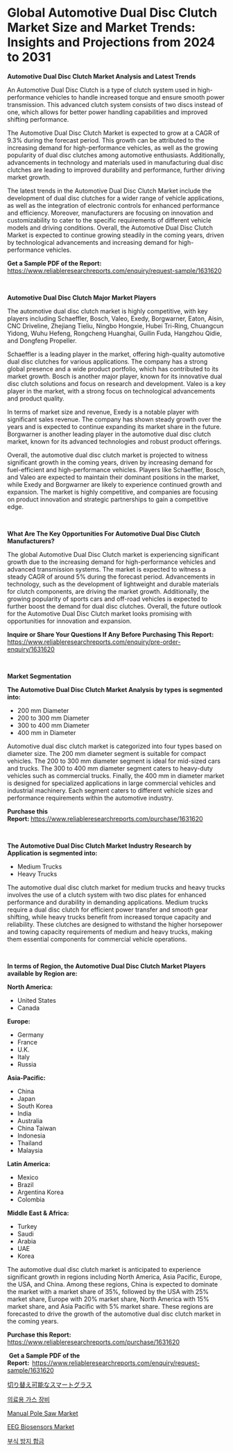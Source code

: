 <p><h1>Global Automotive Dual Disc Clutch Market Size and Market Trends: Insights and Projections from 2024 to 2031</h1></p><p><strong>Automotive Dual Disc Clutch Market Analysis and Latest Trends</strong></p>
<p><p>An Automotive Dual Disc Clutch is a type of clutch system used in high-performance vehicles to handle increased torque and ensure smooth power transmission. This advanced clutch system consists of two discs instead of one, which allows for better power handling capabilities and improved shifting performance.</p><p>The Automotive Dual Disc Clutch Market is expected to grow at a CAGR of 9.3% during the forecast period. This growth can be attributed to the increasing demand for high-performance vehicles, as well as the growing popularity of dual disc clutches among automotive enthusiasts. Additionally, advancements in technology and materials used in manufacturing dual disc clutches are leading to improved durability and performance, further driving market growth.</p><p>The latest trends in the Automotive Dual Disc Clutch Market include the development of dual disc clutches for a wider range of vehicle applications, as well as the integration of electronic controls for enhanced performance and efficiency. Moreover, manufacturers are focusing on innovation and customizability to cater to the specific requirements of different vehicle models and driving conditions. Overall, the Automotive Dual Disc Clutch Market is expected to continue growing steadily in the coming years, driven by technological advancements and increasing demand for high-performance vehicles.</p></p>
<p><strong>Get a Sample PDF of the Report:&nbsp;</strong> <a href="https://www.reliableresearchreports.com/enquiry/request-sample/1631620">https://www.reliableresearchreports.com/enquiry/request-sample/1631620</a></p>
<p>&nbsp;</p>
<p><strong>Automotive Dual Disc Clutch Major Market Players</strong></p>
<p><p>The automotive dual disc clutch market is highly competitive, with key players including Schaeffler, Bosch, Valeo, Exedy, Borgwarner, Eaton, Aisin, CNC Driveline, Zhejiang Tieliu, Ningbo Hongxie, Hubei Tri-Ring, Chuangcun Yidong, Wuhu Hefeng, Rongcheng Huanghai, Guilin Fuda, Hangzhou Qidie, and Dongfeng Propeller. </p><p>Schaeffler is a leading player in the market, offering high-quality automotive dual disc clutches for various applications. The company has a strong global presence and a wide product portfolio, which has contributed to its market growth. Bosch is another major player, known for its innovative dual disc clutch solutions and focus on research and development. Valeo is a key player in the market, with a strong focus on technological advancements and product quality.</p><p>In terms of market size and revenue, Exedy is a notable player with significant sales revenue. The company has shown steady growth over the years and is expected to continue expanding its market share in the future. Borgwarner is another leading player in the automotive dual disc clutch market, known for its advanced technologies and robust product offerings.</p><p>Overall, the automotive dual disc clutch market is projected to witness significant growth in the coming years, driven by increasing demand for fuel-efficient and high-performance vehicles. Players like Schaeffler, Bosch, and Valeo are expected to maintain their dominant positions in the market, while Exedy and Borgwarner are likely to experience continued growth and expansion. The market is highly competitive, and companies are focusing on product innovation and strategic partnerships to gain a competitive edge.</p></p>
<p>&nbsp;</p>
<p><strong>What Are The Key Opportunities For Automotive Dual Disc Clutch Manufacturers?</strong></p>
<p><p>The global Automotive Dual Disc Clutch market is experiencing significant growth due to the increasing demand for high-performance vehicles and advanced transmission systems. The market is expected to witness a steady CAGR of around 5% during the forecast period. Advancements in technology, such as the development of lightweight and durable materials for clutch components, are driving the market growth. Additionally, the growing popularity of sports cars and off-road vehicles is expected to further boost the demand for dual disc clutches. Overall, the future outlook for the Automotive Dual Disc Clutch market looks promising with opportunities for innovation and expansion.</p></p>
<p><strong>Inquire or Share Your Questions If Any Before Purchasing This Report:</strong> <a href="https://www.reliableresearchreports.com/enquiry/pre-order-enquiry/1631620">https://www.reliableresearchreports.com/enquiry/pre-order-enquiry/1631620</a></p>
<p>&nbsp;</p>
<p><strong>Market Segmentation</strong></p>
<p><strong>The Automotive Dual Disc Clutch Market Analysis by types is segmented into:</strong></p>
<p><ul><li>200 mm Diameter</li><li>200 to 300 mm Diameter</li><li>300 to 400 mm Diameter</li><li>400 mm in Diameter</li></ul></p>
<p><p>Automotive dual disc clutch market is categorized into four types based on diameter size. The 200 mm diameter segment is suitable for compact vehicles. The 200 to 300 mm diameter segment is ideal for mid-sized cars and trucks. The 300 to 400 mm diameter segment caters to heavy-duty vehicles such as commercial trucks. Finally, the 400 mm in diameter market is designed for specialized applications in large commercial vehicles and industrial machinery. Each segment caters to different vehicle sizes and performance requirements within the automotive industry.</p></p>
<p><strong>Purchase this Report:&nbsp;</strong><a href="https://www.reliableresearchreports.com/purchase/1631620">https://www.reliableresearchreports.com/purchase/1631620</a></p>
<p>&nbsp;</p>
<p><strong>The Automotive Dual Disc Clutch Market Industry Research by Application is segmented into:</strong></p>
<p><ul><li>Medium Trucks</li><li>Heavy Trucks</li></ul></p>
<p><p>The automotive dual disc clutch market for medium trucks and heavy trucks involves the use of a clutch system with two disc plates for enhanced performance and durability in demanding applications. Medium trucks require a dual disc clutch for efficient power transfer and smooth gear shifting, while heavy trucks benefit from increased torque capacity and reliability. These clutches are designed to withstand the higher horsepower and towing capacity requirements of medium and heavy trucks, making them essential components for commercial vehicle operations.</p></p>
<p>&nbsp;</p>
<p><strong>In terms of Region, the Automotive Dual Disc Clutch Market Players available by Region are:</strong></p>
<p>
    <p> <strong> North America: </strong>
        <ul>
            <li>United States</li>
            <li>Canada</li>
        </ul>
        </p> 
    <p> <strong> Europe: </strong>
        <ul>
            <li>Germany</li>
            <li>France</li>
            <li>U.K.</li>
            <li>Italy</li>
            <li>Russia</li>
        </ul>
        </p> 
    <p> <strong> Asia-Pacific: </strong>
        <ul>
            <li>China</li>
            <li>Japan</li>
            <li>South Korea</li>
            <li>India</li>
            <li>Australia</li>
            <li>China Taiwan</li>
            <li>Indonesia</li>
            <li>Thailand</li>
            <li>Malaysia</li>
        </ul>
        </p> 
    <p> <strong> Latin America: </strong>
        <ul>
            <li>Mexico</li>
            <li>Brazil</li>
            <li>Argentina Korea</li>
            <li>Colombia</li>
        </ul>
        </p> 
    <p> <strong> Middle East & Africa: </strong>
        <ul>
            <li>Turkey</li>
            <li>Saudi</li>
            <li>Arabia</li>
            <li>UAE</li>
            <li>Korea</li>
        </ul>
    </p>
    </p>
<p><p>The automotive dual disc clutch market is anticipated to experience significant growth in regions including North America, Asia Pacific, Europe, the USA, and China. Among these regions, China is expected to dominate the market with a market share of 35%, followed by the USA with 25% market share, Europe with 20% market share, North America with 15% market share, and Asia Pacific with 5% market share. These regions are forecasted to drive the growth of the automotive dual disc clutch market in the coming years.</p></p>
<p><strong>Purchase this Report: </strong><a href="https://www.reliableresearchreports.com/purchase/1631620">https://www.reliableresearchreports.com/purchase/1631620</a></p>
<p>&nbsp;<strong>Get a Sample PDF of the Report:&nbsp;&nbsp;</strong><a href="https://www.reliableresearchreports.com/enquiry/request-sample/1631620">https://www.reliableresearchreports.com/enquiry/request-sample/1631620</a></p>
<p><strong></strong></p>
<p><p><a href="https://medium.com/@denizaktekin/%E3%82%B9%E3%82%A4%E3%83%83%E3%83%81%E3%83%A3%E3%83%96%E3%83%AB%E3%82%B9%E3%83%9E%E3%83%BC%E3%83%88%E3%82%AC%E3%83%A9%E3%82%B9%E5%B8%82%E5%A0%B4-2031%E5%B9%B4%E3%81%BE%E3%81%A7%E3%81%AE%E6%88%90%E5%8A%9F%E3%81%99%E3%82%8B%E3%83%93%E3%82%B8%E3%83%8D%E3%82%B9%E6%88%A6%E7%95%A5%E3%81%AE%E9%8D%B5%E3%82%92%E4%BA%88%E6%B8%AC-36bc4ffb8bfb">切り替え可能なスマートグラス</a></p><p><a href="https://medium.com/@airanohannonzb68e5pb53oc1/%EC%9D%98%EB%A3%8C-%EA%B0%80%EC%8A%A4-%EC%9E%A5%EB%B9%84-%EC%8B%9C%EC%9E%A5-%EC%8B%9C%EC%9E%A5-cagr-%EC%8B%9C%EC%9E%A5-%EB%8F%99%ED%96%A5-%EB%B0%8F-%EC%84%B1%EC%9E%A5-%EC%A0%84%EB%9E%B5%EC%97%90-%EB%8C%80%ED%95%9C-%ED%86%B5%EC%B0%B0%EB%A0%A5-854a024475fe">의료용 가스 장비</a></p><p><a href="https://view.publitas.com/reportprime-1/manual-pole-saw-market-size-evaluating-its-market-trends-growth-and-projections-2024-2031/">Manual Pole Saw Market</a></p><p><a href="https://view.publitas.com/reportprime-1/eeg-biosensors-market-insights-market-players-and-forecast-till-2031/">EEG Biosensors Market</a></p><p><a href="https://medium.com/@twb809904379/%EB%B6%80%EC%8B%9D-%EA%B2%AC%EA%B3%A0%ED%95%9C-%ED%95%A9%EA%B8%88-%EC%8B%9C%EC%9E%A5-%EB%B6%84%EC%84%9D-%EA%B7%B8-%EC%82%B0%EC%97%85%EC%9D%98-cagr-%EC%8B%9C%EC%9E%A5-%EC%84%B8%EB%B6%84%ED%99%94-%EB%B0%8F-%EC%A0%84%EB%B0%98%EC%A0%81%EC%9D%B8-%EA%B8%80%EB%A1%9C%EB%B2%8C-%EC%82%B0%EC%97%85-%EA%B0%9C%EC%9A%94-b96d4f6187f8">부식 방지 합금</a></p></p>